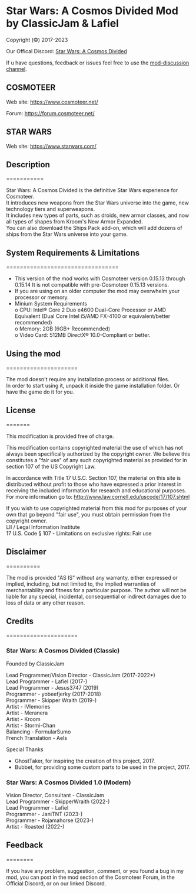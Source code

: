 # Star Wars: A Cosmos Divided Mod by ClassicJam & Lafiel

Copyright (©) 2017-2023

Our Offical Discord: [Star Wars: A Cosmos Divided][discord_link]

If u have questions, feedback or issues feel free to use the [mod-discussion channel][discord_discussion_link].

## COSMOTEER

Web site: <https://www.cosmoteer.net/>  

Forum: <https://forum.cosmoteer.net/>

## STAR WARS

Web site: <https://www.starwars.com/>

## Description

===========

Star Wars: A Cosmos Divided is the definitive Star Wars experience for Cosmoteer.  
It introduces new weapons from the Star Wars universe into the game, new technology tiers and superweapons.  
It includes new types of parts, such as droids, new armor classes, and now all types of shapes from Kroom's New Armor Expanded.  
You can also download the Ships Pack add-on, which will add dozens of ships from the Star Wars universe into your game.  

## System Requirements & Limitations

=================================

* This version of the mod works with Cosmoteer version 0.15.13 through 0.15.14 It is not compatible with pre-Cosmoteer 0.15.13 versions.  
* If you are using on an older computer the mod may overwhelm your processor or memory.  
* Minium System Requirements  
 o CPU: Intel® Core 2 Duo e4600 Dual-Core Processor or AMD Equivalent (Dual Core Intel i5/AMD FX-4100 or equivalent/better recommended)  
 o Memory: 2GB (6GB+ Recommended)  
 o Video Card: 512MB DirectX® 10.0-Compliant or better.  

## Using the mod

=====================

The mod doesn't require any installation process or additional files.  
In order to start using it, unpack it inside the game installation
folder. Or have the game do it for you.

## License

=======

This modification is provided free of charge.  

This modification contains copyrighted material the use of which has not always been specifically authorized by the copyright owner. We believe this constitutes a "fair use" of any such copyrighted material as provided for in section 107 of the US Copyright Law.  

In accordance with Title 17 U.S.C. Section 107, the material on this site is distributed without profit to those who have expressed a prior interest in receiving the included information for research and educational purposes. For more information go to: <http://www.law.cornell.edu/uscode/17/107.shtml>  

If you wish to use copyrighted material from this mod for purposes of your own that go beyond "fair use", you must obtain permission from the copyright owner.  
LII / Legal Information Institute  
17 U.S. Code § 107 - Limitations on exclusive rights: Fair use  

## Disclaimer

==========

The mod is provided "AS IS" without any warranty, either expressed
or implied, including, but not limited to, the implied warranties of
merchantability and fitness for a particular purpose. The author will not
be liable for any special, incidental, consequential or indirect damages
due to loss of data or any other reason.

## Credits

=====================

### Star Wars: A Cosmos Divided (Classic)

Founded by ClassicJam

Lead Programmer/Vision Director - ClassicJam (2017-2022*)  
Lead Programmer - Lafiel (2017-)  
Lead Programmer - Jesus3747 (2019)  
Programmer - yobeefjerky (2017-2018)  
Programmer - Skipper Wraith (2019-)  
Artist - IVIemories  
Artist - Meranera  
Artist - Kroom  
Artist - Stormi-Chan  
Balancing - FormularSumo  
French Translation - Aels  

Special Thanks  

* GhostTaker, for inspiring the creation of this project, 2017.  
* Bubbet, for providing some custom parts to be used in the project, 2017.  

### Star Wars: A Cosmos Divided 1.0 (Modern)

Vision Director, Consultant - ClassicJam  
Lead Programmer - SkipperWraith (2022-)  
Lead Programmer - Lafiel  
Programmer - JaniTNT (2023-)  
Programmer - Rojamahorse (2023-)  
Artist - Roasted (2022-)  

## Feedback

========

If you have any problem, suggestion, comment, or you found a bug in my
mod, you can post in the mod section of the Cosmoteer Forum, in the Official Discord, or on our linked Discord.

[discord_link]: https://discord.gg/XxmMsdwtcF
[discord_discussion_link]: https://discord.com/channels/358437446314098699/358437446746374145
